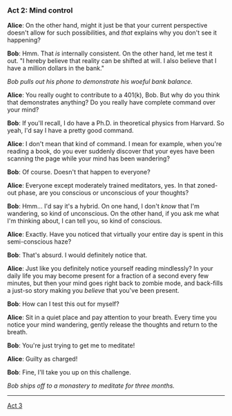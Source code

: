 
### Act 2: Mind control

**Alice**: On the other hand, might it just be that your current
perspective doesn't allow for such possibilities, and *that* explains
why you don't see it happening?

**Bob**: Hmm. That *is* internally consistent. On the other hand, let me
test it out. "I hereby believe that reality can be shifted at will. I
also believe that I have a million dollars in the bank."

*Bob pulls out his phone to demonstrate his woeful bank balance.*

**Alice**: You really ought to contribute to a 401(k), Bob. But why do
you think that demonstrates anything? Do you really have complete
command over your mind?

**Bob**: If you'll recall, I do have a Ph.D. in theoretical physics from
Harvard. So yeah, I'd say I have a pretty good command.

**Alice**: I don't mean that kind of command. I mean for example, when
you're reading a book, do you ever suddenly discover that your eyes
have been scanning the page while your mind has been wandering?

**Bob**: Of course. Doesn't that happen to everyone?

**Alice**: Everyone except moderately trained meditators, yes. In that
zoned-out phase, are you conscious or unconscious of your thoughts?

**Bob**: Hmm... I'd say it's a hybrid. On one hand, I don't *know* that
I'm wandering, so kind of unconscious. On the other hand, if you ask me
what I'm thinking about, I can tell you, so kind of conscious.

**Alice**: Exactly. Have you noticed that virtually your entire day is
spent in this semi-conscious haze?

**Bob**: That's absurd. I would definitely notice that.

**Alice**: Just like you definitely notice yourself reading mindlessly?
In your daily life you may become present for a fraction of a second
every few minutes, but then your mind goes right back to zombie mode,
and back-fills a just-so story making you *believe* that you've been
present.

**Bob**: How can I test this out for myself?

**Alice**: Sit in a quiet place and pay attention to your breath. Every
time you notice your mind wandering, gently release the thoughts and
return to the breath.

**Bob**: You're just trying to get me to meditate!

**Alice**: Guilty as charged!

**Bob**: Fine, I'll take you up on this challenge.

*Bob ships off to a monastery to meditate for three months.*

---

[Act 3](act-3.html)